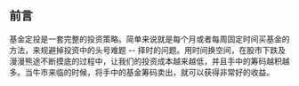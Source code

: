 ## 前言
基金定投是一套完整的投资策略。简单来说就是每个月或者每周固定时间买基金的方法，来规避掉投资中的头号难题 -- 择时的问题。用时间换空间，在股市下跌及漫漫熊途不断摸底的过程中，让我们的投资成本越来越低，并且手中的筹码越积越多。当牛市来临的时候，将手中的基金筹码卖出，就可以获得非常好的收益。
